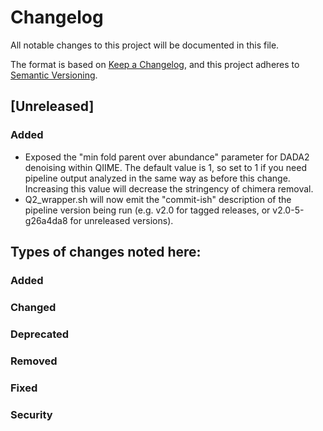 # Changelog
All notable changes to this project will be documented in this file.

The format is based on [Keep a Changelog](https://keepachangelog.com/en/1.0.0/),
and this project adheres to [Semantic Versioning](https://semver.org/spec/v2.0.0.html).

## [Unreleased]
### Added
- Exposed the "min fold parent over abundance" parameter for DADA2 denoising within QIIME.  The default value is 1, so set to 1 if you need pipeline output analyzed in the same way as before this change.  Increasing this value will decrease the stringency of chimera removal.
- Q2_wrapper.sh will now emit the "commit-ish" description of the pipeline version being run (e.g. v2.0 for tagged releases, or v2.0-5-g26a4da8 for unreleased versions). 


## Types of changes noted here:
### Added
### Changed
### Deprecated
### Removed
### Fixed
### Security
